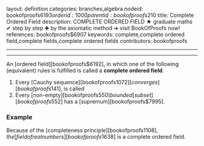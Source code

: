layout: definition
categories: branches,algebra
nodeid: bookofproofs$6193
orderid: 1000
parentid: bookofproofs$210
title: Complete Ordered Field
description: COMPLETE ORDERED FIELD ★ graduate maths ✔ step by step ✚ by the axiomatic method ➜ visit BookOfProofs now!
references: bookofproofs$6907
keywords: complete,complete ordered field,complete fields,complete ordered fields
contributors: bookofproofs

---


---

An [ordered field][bookofproofs$6192], in which one of the following (equivalent) rules is fulfilled is called a **complete ordered field**.

1. Every [Cauchy sequence][bookofproofs$1072] [converges][bookofproofs$141], is called 
1. Every [non-empty][bookofproofs$550] bounded [subset][bookofproofs$552] has a [supremum][bookofproofs$7995].
### Example

Because of the [completeness principle][bookofproofs$1108], the [field of real numbers][bookofproofs$1638] is a complete ordered field.
